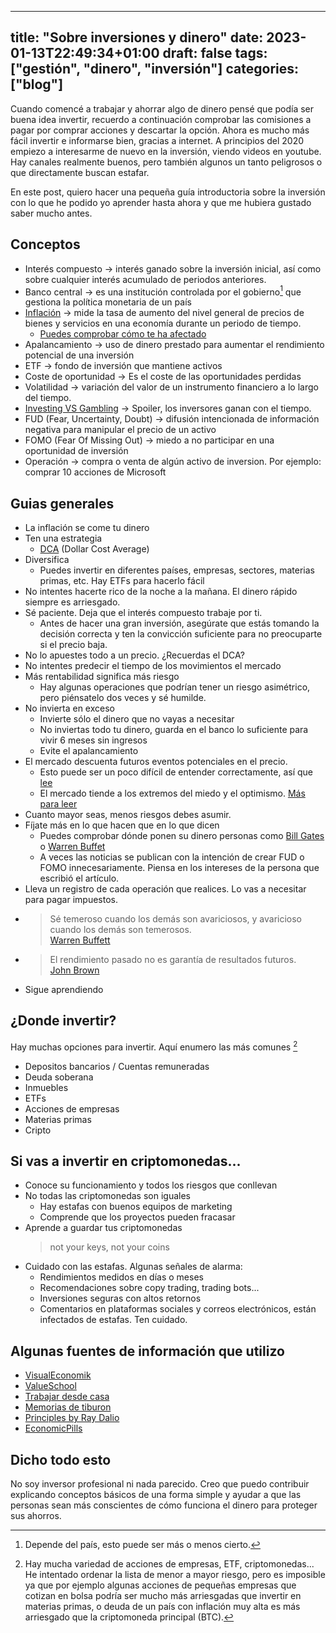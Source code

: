 
---
title: "Sobre inversiones y dinero"
date: 2023-01-13T22:49:34+01:00
draft: false
tags: ["gestión", "dinero", "inversión"]
categories: ["blog"]
---

Cuando comencé a trabajar y ahorrar algo de dinero pensé que podía ser buena idea invertir, recuerdo a continuación comprobar las comisiones a pagar por comprar acciones y descartar la opción.
Ahora es mucho más fácil invertir e informarse bien, gracias a internet.
A principios del 2020 empiezo a interesarme de nuevo en la inversión, viendo videos en youtube. Hay canales realmente buenos, pero también algunos un tanto peligrosos o que directamente buscan estafar.

En este post, quiero hacer una pequeña guía introductoria sobre la inversión con lo que he podido yo aprender hasta ahora y que me hubiera gustado saber mucho antes.

## Conceptos

* Interés compuesto → interés ganado sobre la inversión inicial, así como sobre cualquier interés acumulado de periodos anteriores.
* Banco central → es una institución controlada por el gobierno[^cbgob] que gestiona la política monetaria de un país
* [Inflación](https://www.investopedia.com/terms/i/inflation.asp) → mide la tasa de aumento del nivel general de precios de bienes y servicios en una economía durante un periodo de tiempo.
  * [Puedes comprobar cómo te ha afectado](https://www.inflationtool.com/)
* Apalancamiento → uso de dinero prestado para aumentar el rendimiento potencial de una inversión
* ETF → fondo de inversión que mantiene activos
* Coste de oportunidad → Es el coste de las oportunidades perdidas
* Volatilidad → variación del valor de un instrumento financiero a lo largo del tiempo.
* [Investing VS Gambling](https://www.investopedia.com/articles/basics/09/compare-investing-gambling.asp) → Spoiler, los inversores ganan con el tiempo.
* FUD (Fear, Uncertainty, Doubt) → difusión intencionada de información negativa para manipular el precio de un activo
* FOMO (Fear Of Missing Out) → miedo a no participar en una oportunidad de inversión
* Operación → compra o venta de algún activo de inversion. Por ejemplo: comprar 10 acciones de Microsoft

## Guias generales

* La inflación se come tu dinero
* Ten una estrategia
  * [DCA](https://www.investopedia.com/terms/d/dollarcostaveraging.asp) (Dollar Cost Average)
* Diversifica
  * Puedes invertir en diferentes países, empresas, sectores, materias primas, etc. Hay ETFs para hacerlo fácil
* No intentes hacerte rico de la noche a la mañana. El dinero rápido siempre es arriesgado.
* Sé paciente. Deja que el interés compuesto trabaje por ti.
  * Antes de hacer una gran inversión, asegúrate que estás tomando la decisión correcta y ten la convicción suficiente para no preocuparte si el precio baja.
* No lo apuestes todo a un precio. ¿Recuerdas el DCA?
* No intentes predecir el tiempo de los movimientos el mercado
* Más rentabilidad significa más riesgo
  * Hay algunas operaciones que podrían tener un riesgo asimétrico, pero piénsatelo dos veces y sé humilde.
* No invierta en exceso
  * Invierte sólo el dinero que no vayas a necesitar
  * No inviertas todo tu dinero, guarda en el banco lo suficiente para vivir 6 meses sin ingresos
  * Evite el apalancamiento
* El mercado descuenta futuros eventos potenciales en el precio.
  * Esto puede ser un poco difícil de entender correctamente, así que [lee](https://www.investopedia.com/terms/d/discounting-mechanism.asp)
  * El mercado tiende a los extremos del miedo y el optimismo. [Más para leer](https://www.investopedia.com/articles/trading/04/011404.asp)
* Cuanto mayor seas, menos riesgos debes asumir.
* Fíjate más en lo que hacen que en lo que dicen
  * Puedes comprobar dónde ponen su dinero personas como [Bill Gates](https://dataromas.com/bill-gates-portfolio/) o [Warren Buffet](https://dataromas.com/warren-buffet-portfolio/)
  * A veces las noticias se publican con la intención de crear FUD o FOMO innecesariamente. Piensa en los intereses de la persona que escribió el artículo.
* Lleva un registro de cada operación que realices. Lo vas a necesitar para pagar impuestos.
* > Sé temeroso cuando los demás son avariciosos, y avaricioso cuando los demás son temerosos.\
  > [Warren Buffett](https://www.investopedia.com/articles/investing/012116/warren-buffett-be-fearful-when-others-are-greedy.asp)
* > El rendimiento pasado no es garantía de resultados futuros.\
  > [John Brown](https://www.forbes.com/sites/johnbrown/2016/09/29/past-performance-is-not-indicative-of-future-results/)
* Sigue aprendiendo

## ¿Donde invertir?

Hay muchas opciones para invertir.
Aquí enumero las más comunes [^risky]

* Depositos bancarios / Cuentas remuneradas
* Deuda soberana
* Inmuebles
* ETFs
* Acciones de empresas
* Materias primas
* Cripto

## Si vas a invertir en criptomonedas...

* Conoce su funcionamiento y todos los riesgos que conllevan
* No todas las criptomonedas son iguales
  * Hay estafas con buenos equipos de marketing
  * Comprende que los proyectos pueden fracasar
* Aprende a guardar tus criptomonedas
    > not your keys, not your coins
* Cuidado con las estafas. Algunas señales de alarma:
  * Rendimientos medidos en días o meses
  * Recomendaciones sobre copy trading, trading bots...
  * Inversiones seguras con altos retornos
  * Comentarios en plataformas sociales y correos electrónicos, están infectados de estafas. Ten cuidado.

## Algunas fuentes de información que utilizo

* [VisualEconomik](https://www.youtube.com/@VisualEconomik)
* [ValueSchool](https://www.youtube.com/@ValueSchool)
* [Trabajar desde casa](https://www.youtube.com/@trabajardesdecasasi)
* [Memorias de tiburon](https://www.youtube.com/@MemoriasDeTiburon)
* [Principles by Ray Dalio](https://www.youtube.com/@principlesbyraydalio)
* [EconomicPills](https://www.youtube.com/@EconomicPills)

## Dicho todo esto

No soy inversor profesional ni nada parecido.
Creo que puedo contribuir explicando conceptos básicos de una forma simple y ayudar a que las personas sean más conscientes de cómo funciona el dinero para proteger sus ahorros.

[^cbgob]: Depende del país, esto puede ser más o menos cierto.

[^risky]: Hay mucha variedad de acciones de empresas, ETF, criptomonedas... He intentado ordenar la lista de menor a mayor riesgo, pero es imposible ya que por ejemplo algunas acciones de pequeñas empresas que cotizan en bolsa podría ser mucho más arriesgadas que invertir en materias primas, o deuda de un país con inflación muy alta es más arriesgado que la criptomoneda principal (BTC).
